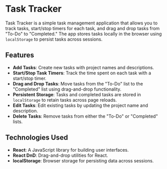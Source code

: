 # Task Tracker

Task Tracker is a simple task management application that allows you to track tasks, start/stop timers for each task, and drag and drop tasks from "To-Do" to "Completed." The app stores tasks locally in the browser using `localStorage` to persist tasks across sessions.

## Features

- **Add Tasks**: Create new tasks with project names and descriptions.
- **Start/Stop Task Timers**: Track the time spent on each task with a start/stop timer.
- **Drag and Drop Tasks**: Move tasks from the "To-Do" list to the "Completed" list using drag-and-drop functionality.
- **Persistent Storage**: Tasks and completed tasks are stored in `localStorage` to retain tasks across page reloads.
- **Edit Tasks**: Edit existing tasks by updating the project name and description.
- **Delete Tasks**: Remove tasks from either the "To-Do" or "Completed" lists.


## Technologies Used

- **React**: A JavaScript library for building user interfaces.
- **React DnD**: Drag-and-drop utilities for React.
- **localStorage**: Browser storage for persisting data across sessions.

